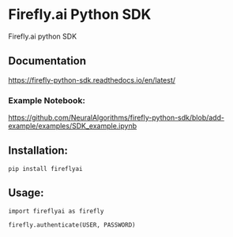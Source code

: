 # Firefly.ai Python SDK
Firefly.ai python SDK 

## Documentation
https://firefly-python-sdk.readthedocs.io/en/latest/

### Example Notebook: 
https://github.com/NeuralAlgorithms/firefly-python-sdk/blob/add-example/examples/SDK_example.ipynb


## Installation:

`pip install fireflyai`

## Usage:

```
import fireflyai as firefly

firefly.authenticate(USER, PASSWORD)
```


